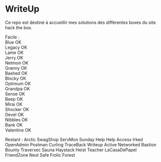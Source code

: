 # WriteUp
Ce repo est destiné à accueillir mes solutions des différentes boxes du site hack the box.

Facile :  
      Blue              OK  
      Legacy            OK  
      Lame              OK  
      Jerry             OK  
      Netmon            OK  
      Granny            OK  
      Bashed            OK  
      Blocky            OK  
      Optimum           OK  
      Grandpa           OK  
      Sense             OK  
      Beep              OK  
      Mirai             OK  
      Shocker           OK  
      Devel             OK  
      Nibbles           OK  
      Bank              OK  
      Valentine         OK  
      
     
   Restant : 
      Arctic
      SwagShop
      ServMon
      Sunday
      Help
      Help
      Access
      Irked
      OpenAdmin
      Postman
      Curling
      TraceBack
      Writeup
      Active
      Networked
      Bastion
      Bounty
      Traverxec
      Sauna
      Haystack
      Heist
      Teacher
      LaCasaDePapel
      FriendZone
      Nest
      Safe
      Frolic
      Forest
